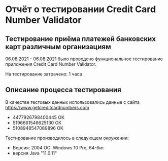 # Отчёт о тестировании Credit Card Number Validator

## Тестирование приёма платежей банковских карт различным организациям

06.08.2021 - 06.08.2021 было проведено функциональное тестирование приложения Credit Card Number Validator.

На тестирование затрачено: 1 часа

## Описание процесса тестирования

В качестве тестовых данных использовались данные с сайта https://www.getcreditcardnumbers.com
* 4477926798400445 OK 
* 5196661546625130 OK
* 5108948547089896 OK

Тестирование производилось в следующем окружении:
* Версия: 2004 ОС: Windows 10 Pro, 64-бит
* версия Java "11.0.11"
